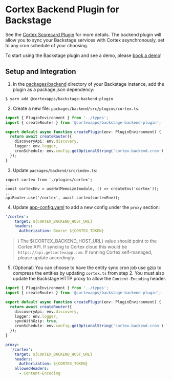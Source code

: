 # Cortex Backend Plugin for Backstage

See the [Cortex Scorecard Plugin](https://www.npmjs.com/package/@cortexapps/backstage-plugin) for more details.
The backend plugin will allow you to sync your Backstage services with Cortex asynchronously, set
to any cron schedule of your choosing.

To start using the Backstage plugin and see a demo, please [book a demo](https://www.cortex.io/demo)!

## Setup and Integration

1. In the [packages/backend](https://github.com/backstage/backstage/blob/master/packages/backend/) directory of your Backstage
   instance, add the plugin as a package.json dependency:

```shell
$ yarn add @cortexapps/backstage-backend-plugin
```
2. Create a new file: `packages/backend/src/plugins/cortex.ts`:
```ts
import { PluginEnvironment } from '../types';
import { createRouter } from '@cortexapps/backstage-backend-plugin';

export default async function createPlugin(env: PluginEnvironment) {
  return await createRouter({
    discoveryApi: env.discovery,
    logger: env.logger,
    cronSchedule: env.config.getOptionalString('cortex.backend.cron') ?? '0 3,7,11,15,19,23 * * *'
  });
}
```

3. Update `packages/backend/src/index.ts`:
```tsx
import cortex from './plugins/cortex';
...
const cortexEnv = useHotMemoize(module, () => createEnv('cortex'));
...
apiRouter.use('/cortex', await cortex(cortexEnv));
```

4. Update [app-config.yaml](https://github.com/backstage/backstage/blob/master/app-config.yaml#L54) to add a new config under
   the `proxy` section:
```yaml
'/cortex':
    target: ${CORTEX_BACKEND_HOST_URL}
    headers:
      Authorization: Bearer ${CORTEX_TOKEN}
```
> ℹ️ 
> The ${CORTEX_BACKEND_HOST_URL} value should point to the Cortex API. If syncing to Cortex cloud this would be `https://api.getcortexapp.com`. If running Cortex self-managed, please update accordingly.

5. (Optional) You can choose to have the entity sync cron job use gzip to compress the entities by updating `cortex.ts` from step 2. You must also update the Backstage HTTP proxy to allow the `Content-Encoding` header.

```ts
import { PluginEnvironment } from '../types';
import { createRouter } from '@cortexapps/backstage-backend-plugin';

export default async function createPlugin(env: PluginEnvironment) {
  return await createRouter({
    discoveryApi: env.discovery,
    logger: env.logger,
    syncWithGzip: true,
    cronSchedule: env.config.getOptionalString('cortex.backend.cron') ?? '0 3,7,11,15,19,23 * * *'
  });
}
```

```yaml
proxy:
  '/cortex':
    target: ${CORTEX_BACKEND_HOST_URL}
    headers:
      Authorization: ${CORTEX_TOKEN}
    allowedHeaders:
      - Content-Encoding
```

